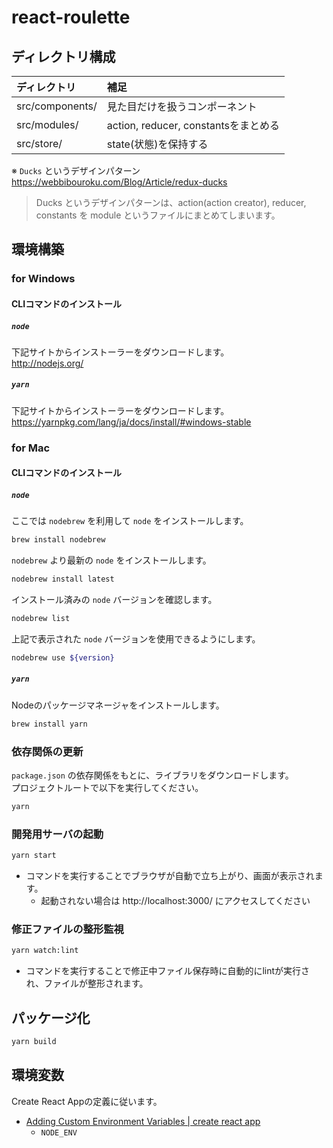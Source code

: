 # react-roulette

## ディレクトリ構成

| ディレクトリ  | 補足  |
|:---------------------------|:-----------------------------------------------|
|src/components/  |見た目だけを扱うコンポーネント |
|src/modules/  | action, reducer, constantsをまとめる  |
|src/store/  |state(状態)を保持する |

※ `Ducks` というデザインパターン  
https://webbibouroku.com/Blog/Article/redux-ducks

> Ducks というデザインパターンは、action(action creator), reducer, constants を module というファイルにまとめてしまいます。

## 環境構築

### for Windows

#### CLIコマンドのインストール

##### `node`

下記サイトからインストーラーをダウンロードします。  
http://nodejs.org/

##### `yarn`

下記サイトからインストーラーをダウンロードします。  
https://yarnpkg.com/lang/ja/docs/install/#windows-stable

### for Mac

#### CLIコマンドのインストール

##### `node`
ここでは `nodebrew` を利用して `node` をインストールします。

```bash
brew install nodebrew
```

`nodebrew` より最新の `node` をインストールします。

```bash
nodebrew install latest
```

インストール済みの `node` バージョンを確認します。

```bash
nodebrew list
```

上記で表示された `node` バージョンを使用できるようにします。

```bash
nodebrew use ${version}
```

##### `yarn`
Nodeのパッケージマネージャをインストールします。

```bash
brew install yarn
```

### 依存関係の更新
`package.json` の依存関係をもとに、ライブラリをダウンロードします。<br/>
プロジェクトルートで以下を実行してください。

```bash
yarn
```

### 開発用サーバの起動

```bash
yarn start
```

- コマンドを実行することでブラウザが自動で立ち上がり、画面が表示されます。
  - 起動されない場合は http://localhost:3000/ にアクセスしてください

### 修正ファイルの整形監視
```bash
yarn watch:lint
```

- コマンドを実行することで修正中ファイル保存時に自動的にlintが実行され、ファイルが整形されます。

## パッケージ化

```bash
yarn build
```

## 環境変数
Create React Appの定義に従います。

- [Adding Custom Environment Variables | create react app](https://facebook.github.io/create-react-app/docs/adding-custom-environment-variables)
  - `NODE_ENV`
```
